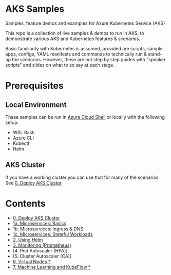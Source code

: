 # AKS Samples
Samples, feature demos and examples for Azure Kubernetes Service (AKS)

This repo is a collection of live samples & demos to run in AKS, to demonstrate various AKS and Kubernetes features & scenarios. 

Basic familiarity with Kubernetes is assumed, provided are scripts, sample apps, configs, YAML manifests and commands to technically run & stand-up the scenarios. However, these are not step by step guides with "speaker scripts" and slides on what to so say at each stage.

# Prerequisites

## Local Environment 
These samples can be run in [Azure Cloud Shell](https://shell.azure.com) or locally with the following setup:
- WSL Bash
- Azure CLI
- Kubectl
- Helm

## AKS Cluster
If you have a working cluster you can use that for many of the scenarios
See [0. Deploy AKS Cluster](./0-cluster-deploy/)

# Contents

- [0. Deploy AKS Cluster](./0-cluster-deploy/)
- [1a. Microservices: Basics](./1a-basic/)
- [1b. Microservices: Ingress & DNS](./1b-ingress)
- [1c. Microservices: Stateful Workloads](./1c-stateful)
- [2. Using Helm](./2-helm)
- [3. Monitoring (Prometheus)](./3-monitoring)
- [4. Pod Autoscaler (HPA)]
- [5. Cluster Autoscaler (CA)]
- [6. Virtual Nodes *](https://github.com/Azure-Samples/virtual-node-autoscale/)
- [7. Machine Learning and KubeFlow *](https://github.com/Azure/kubeflow-labs)


